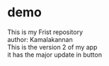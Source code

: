 # demo
This is my Frist repository
<br>
author: Kamalakannan
<br>
This is the version 2 of my app
<br>
it has the major update in button
